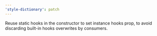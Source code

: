 ```yaml
---
'style-dictionary': patch
---
```


Reuse static hooks in the constructor to set instance hooks prop, to avoid discarding built-in hooks overwrites by consumers.
